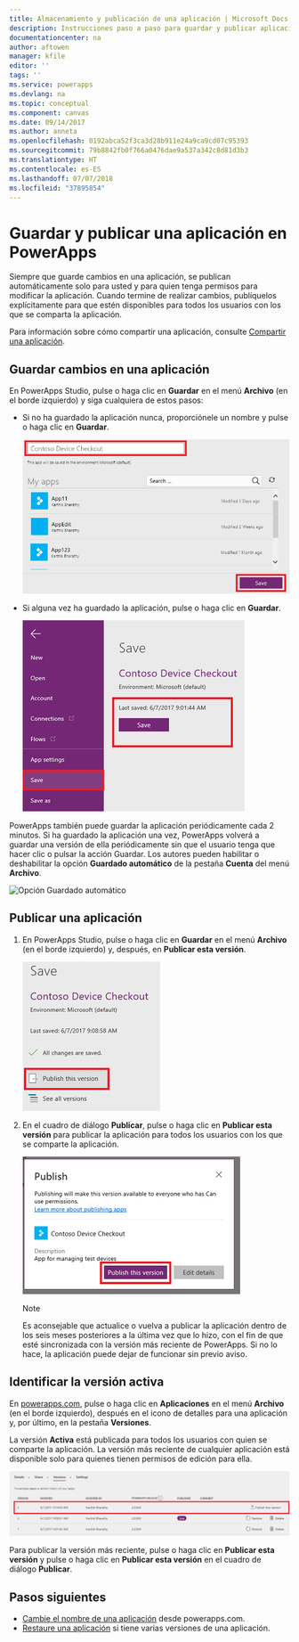 ```yaml
---
title: Almacenamiento y publicación de una aplicación | Microsoft Docs
description: Instrucciones paso a paso para guardar y publicar aplicaciones para creadores de aplicaciones
documentationcenter: na
author: aftowen
manager: kfile
editor: ''
tags: ''
ms.service: powerapps
ms.devlang: na
ms.topic: conceptual
ms.component: canvas
ms.date: 09/14/2017
ms.author: anneta
ms.openlocfilehash: 0192abca52f3ca3d28b911e24a9ca9cd07c95393
ms.sourcegitcommit: 79b8842fb0f766a0476dae9a537a342c8d81d3b3
ms.translationtype: HT
ms.contentlocale: es-ES
ms.lasthandoff: 07/07/2018
ms.locfileid: "37895854"
---
```

# <a name="save-and-publish-an-app-in-powerapps"></a>Guardar y publicar una aplicación en PowerApps
Siempre que guarde cambios en una aplicación, se publican automáticamente solo para usted y para quien tenga permisos para modificar la aplicación. Cuando termine de realizar cambios, publíquelos explícitamente para que estén disponibles para todos los usuarios con los que se comparta la aplicación.

Para información sobre cómo compartir una aplicación, consulte [Compartir una aplicación](share-app.md).

## <a name="save-changes-to-an-app"></a>Guardar cambios en una aplicación
En PowerApps Studio, pulse o haga clic en **Guardar** en el menú **Archivo** (en el borde izquierdo) y siga cualquiera de estos pasos:

* Si no ha guardado la aplicación nunca, proporciónele un nombre y pulse o haga clic en **Guardar**.

    ![Guardar nueva aplicación](./media/save-publish-app/save-as.png)
* Si alguna vez ha guardado la aplicación, pulse o haga clic en **Guardar**.  

    ![Guardar aplicación actualizada](./media/save-publish-app/save-app.png)

PowerApps también puede guardar la aplicación periódicamente cada 2 minutos. Si ha guardado la aplicación una vez, PowerApps volverá a guardar una versión de ella periódicamente sin que el usuario tenga que hacer clic o pulsar la acción Guardar. Los autores pueden habilitar o deshabilitar la opción **Guardado automático** de la pestaña **Cuenta** del menú **Archivo**.

![Opción Guardado automático](./media/save-publish-app/autosave.png)

## <a name="publish-an-app"></a>Publicar una aplicación
1. En PowerApps Studio, pulse o haga clic en **Guardar** en el menú **Archivo** (en el borde izquierdo) y, después, en **Publicar esta versión**.

    ![Publicar la aplicación](./media/save-publish-app/publish-app.png)
2. En el cuadro de diálogo **Publicar**, pulse o haga clic en **Publicar esta versión** para publicar la aplicación para todos los usuarios con los que se comparte la aplicación.

   ![Revisar la publicación](./media/save-publish-app/publish-review.png)

   > [!NOTE]
   > Es aconsejable que actualice o vuelva a publicar la aplicación dentro de los seis meses posteriores a la última vez que lo hizo, con el fin de que esté sincronizada con la versión más reciente de PowerApps. Si no lo hace, la aplicación puede dejar de funcionar sin previo aviso.

## <a name="identify-the-live-version"></a>Identificar la versión activa
En [powerapps.com](https://web.powerapps.com), pulse o haga clic en **Aplicaciones** en el menú **Archivo** (en el borde izquierdo), después en el icono de detalles para una aplicación y, por último, en la pestaña **Versiones**.

La versión **Activa** está publicada para todos los usuarios con quien se comparte la aplicación. La versión más reciente de cualquier aplicación está disponible solo para quienes tienen permisos de edición para ella.

![Publicar desde el portal](./media/save-publish-app/publish-portal.png)

Para publicar la versión más reciente, pulse o haga clic en **Publicar esta versión** y pulse o haga clic en **Publicar esta versión** en el cuadro de diálogo **Publicar**.

## <a name="next-steps"></a>Pasos siguientes
* [Cambie el nombre de una aplicación](set-name-tile.md) desde powerapps.com.
* [Restaure una aplicación](restore-an-app.md) si tiene varias versiones de una aplicación.
